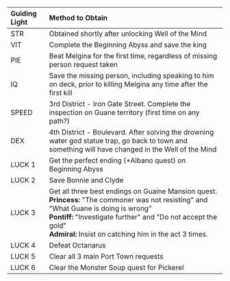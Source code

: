 

| Guiding Light | Method to Obtain |
|:--------------|:-----------------------------------------------------------------------------------------------------------------------------------------------------|
| STR           | Obtained shortly after unlocking Well of the Mind                                                                                                    |
| VIT           | Complete the Beginning Abyss and save the king                                                                                                       |
| PIE           | Beat Melgina for the first time, regardless of missing person request taken                                                                          |
| IQ            | Save the missing person, including speaking to him on deck, prior to killing Melgina any time after the first kill                                   |
| SPEED         | 3rd District \- Iron Gate Street. Complete the inspection on Guane territory (first time on any path?)                                               |
| DEX           | 4th District \- Boulevard. After solving the drowning water god statue trap, go back to town and something will have changed in the Well of the Mind |
| LUCK 1        | Get the perfect ending (+Albano quest) on Beginning Abyss                                                                                            |
| LUCK 2        | Save Bonnie and Clyde                                                                                                                                |
| LUCK 3        | Get all three best endings on Guaine Mansion quest.<br><b>Princess:</b> "The commoner was not resisting" and "What Guane is doing is wrong"<br><b>Pontiff:</b> "Investigate further" and "Do not accept the gold"<br><b>Admiral:</b> Insist on catching him in the act 3 times.|
| LUCK 4        | Defeat Octanarus                                                                                                                                     |
| LUCK 5        | Clear all 3 main Port Town requests                                                                                                                  |
| LUCK 6        | Clear the Monster Soup quest for Pickerel                                                                                                            |


